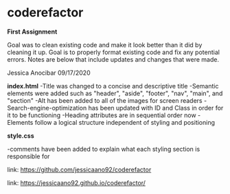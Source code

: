 # coderefactor
<strong>First Assignment</strong>

Goal was to clean existing code and make it look better than it did by cleaning it up. Goal is to properly format existing code and fix any potential errors. Notes are below that include updates and changes that were made.

Jessica Anocibar 09/17/2020

<strong>index.html</strong>
-Title was changed to a concise and descriptive title
-Semantic elements were added such as "header", "aside", "footer", "nav",  "main", and "section"
-Alt has been added to all of the images for screen readers
-Search-engine-optimization has been updated with ID and Class in order for it to be functioning
-Heading attributes are in sequential order now
-Elements follow a logical structure independent of styling and positioning

<strong>style.css</strong>

-comments have been added to explain what each styling section is responsible for

link: https://github.com/jessicaano92/coderefactor

link: https://jessicaano92.github.io/coderefactor/